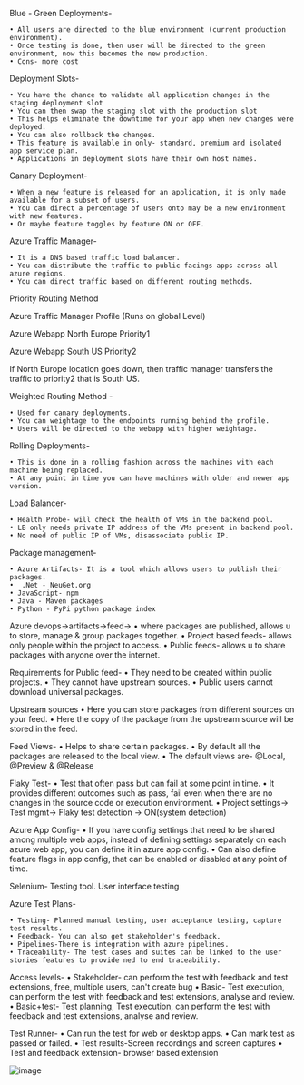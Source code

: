 Blue - Green Deployments-

	• All users are directed to the blue environment (current production environment).
	• Once testing is done, then user will be directed to the green environment, now this becomes the new production.
	• Cons- more cost

Deployment Slots-

	• You have the chance to validate all application changes in the staging deployment slot
	• You can then swap the staging slot with the production slot
	• This helps eliminate the downtime for your app when new changes were deployed. 
	• You can also rollback the changes.
	• This feature is available in only- standard, premium and isolated app service plan.
	• Applications in deployment slots have their own host names.

Canary Deployment-

	• When a new feature is released for an application, it is only made available for a subset of users.
	• You can direct a percentage of users onto may be a new environment with new features.
	• Or maybe feature toggles by feature ON or OFF.

Azure Traffic Manager-

	• It is a DNS based traffic load balancer.
	• You can distribute the traffic to public facings apps across all azure regions.
	• You can direct traffic based on different routing methods.

   Priority Routing Method








Azure Traffic
Manager
Profile
(Runs on global
Level)

Azure Webapp    North Europe    Priority1

Azure Webapp    South US          Priority2

If North Europe location goes down, then traffic manager transfers the traffic to priority2 that is South US.



Weighted Routing Method -

	• Used for canary deployments.
	• You can weightage to the endpoints running behind the profile.
	• Users will be directed to the webapp with higher weightage.

Rolling Deployments-

	• This is done in a rolling fashion across the machines with each machine being replaced.
	• At any point in time you can have machines with older and newer app version.

Load Balancer- 

	• Health Probe- will check the health of VMs in the backend pool.
	• LB only needs private IP address of the VMs present in backend pool.
	• No need of public IP of VMs, disassociate public IP.

Package management-

	• Azure Artifacts- It is a tool which allows users to publish their packages. 
	•  .Net - NeuGet.org 
	• JavaScript- npm
	• Java - Maven packages
	• Python - PyPi python package index

Azure devops->artifacts->feed-> 
	• where packages are published, allows u to store, manage & group packages together.
	• Project based feeds- allows only people within the project to access.
	• Public feeds- allows u to share packages with anyone over the internet.

Requirements for Public feed-
	• They need to be created within public projects.
	• They cannot have upstream sources.
	• Public users cannot download universal packages.

Upstream sources
	• Here you can store packages from different sources on your feed.
	• Here the copy of the package from the upstream source will be stored in the feed.

Feed Views-
	• Helps to share certain packages.
	• By default all the packages are released to the local view.
	• The default views are- @Local, @Preview & @Release

Flaky Test-
	• Test that often pass but can fail at some point in time.
	• It provides different outcomes such as pass, fail even when there are no changes in the source code or execution environment.
	• Project settings-> Test mgmt-> Flaky test detection -> ON(system detection)

Azure App Config-
	• If you have config settings that need to be shared among multiple web apps, instead of defining settings separately on each azure web app, you can define it in azure app config.
	• Can also define feature flags in app config, that can be enabled or disabled at any point of time.


Selenium-
Testing tool.
User interface testing

Azure Test Plans-

	• Testing- Planned manual testing, user acceptance testing, capture test results.
	• Feedback- You can also get stakeholder's feedback.
	• Pipelines-There is integration with azure pipelines.
	• Traceability- The test cases and suites can be linked to the user stories features to provide ned to end traceability.

Access levels-
	• Stakeholder- can perform the test with feedback and test extensions, free, multiple users, can't create bug
	• Basic- Test execution, can perform the test with feedback and test extensions, analyse and review.
	• Basic+test- Test planning, Test execution, can perform the test with feedback and test extensions, analyse and review.

Test Runner-
	• Can run the test for web or desktop apps.
	• Can mark test as passed or failed.
	• Test results-Screen recordings and screen captures
	• Test and feedback extension- browser based extension

![image](https://github.com/user-attachments/assets/053d4188-bdce-4884-a85b-e75b143fb753)
